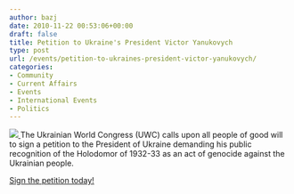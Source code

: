 ```yaml
---
author: bazj
date: 2010-11-22 00:53:06+00:00
draft: false
title: Petition to Ukraine's President Victor Yanukovych
type: post
url: /events/petition-to-ukraines-president-victor-yanukovych/
categories:
- Community
- Current Affairs
- Events
- International Events
- Politics
---
```


[![](http://www.ozeukes.com/wp-content/uploads/2010/11/holodomor_b_en1.jpg)
](http://www.ozeukes.com/wp-content/uploads/2010/11/holodomor_b_en1.jpg)The Ukrainian World Congress (UWC) calls upon all people of good will to sign a petition to the President of Ukraine demanding his public recognition of the Holodomor of 1932-33 as an act of genocide against the Ukrainian people.

[Sign the petition today!](http://www.ukrainianworldcongress.org/signature.php/signature_id/1)

